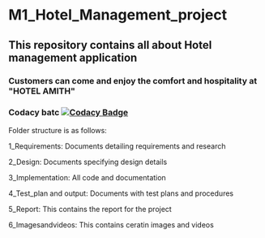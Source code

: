 # M1_Hotel_Management_project
## This repository contains all about  Hotel management application
### Customers can come and enjoy the comfort and hospitality at "HOTEL AMITH"
### Codacy batc [![Codacy Badge](https://app.codacy.com/project/badge/Grade/6fa39c16d4c34d508552db718f8bf151)](https://www.codacy.com/gh/AmithBhojaraj/M1_Hotel_Management_project/dashboard?utm_source=github.com&amp;utm_medium=referral&amp;utm_content=AmithBhojaraj/M1_Hotel_Management_project&amp;utm_campaign=Badge_Grade)
Folder structure is as follows:
 
1_Requirements: Documents detailing requirements and research


2_Design: Documents specifying design details


3_Implementation: 	All code and documentation


4_Test_plan and output: 	Documents with test plans and procedures


5_Report:  This contains the report for the project


6_Imagesandvideos:  This contains ceratin images and videos

